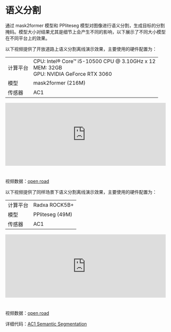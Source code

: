 # 语义分割  
通过 mask2former 模型和 PPliteseg 模型对图像进行语义分割，生成目标的分割掩码。模型大小对结果尤其是细节上会产生不同的影响，以下展示了不同大小模型在不同平台上的效果。

以下视频提供了开放道路上语义分割离线演示效果，主要使用的硬件配置为：

<table class="docutils align-default">
    <tbody>
        <tr class="row-even">
            <td>计算平台</td>
            <td>CPU: Intel® Core™ i5-10500 CPU @ 3.10GHz x 12 <br> MEM: 32GB <br> GPU: NVIDIA GeForce RTX 3060 </td>
        </tr>
        <tr class="row-odd">
            <td>模型</td>
            <td>mask2former (216M)</td>
        </tr>
        <tr class="row-even">
            <td>传感器</td>
            <td>AC1</td>
        </tr>
    </tbody>
</table> 
<iframe style="margin-bottom: 24px;" width="100%" height="198" src="https://cdn.robosense.cn/AC_wiki/split_network.mp4" frameborder="0" allowfullscreen></iframe>  

视频数据：[open road](https://cdn.robosense.cn/AC_wiki/split_network_demo.zip)  

以下视频提供了同样场景下语义分割离线演示效果，主要使用的硬件配置为：

<table class="docutils align-default">
    <tbody>
        <tr class="row-even">
            <td>计算平台</td>
            <td>Radxa ROCK5B+ </td>
        </tr>
        <tr>
            <td>模型</td>
            <td>PPliteseg (49M)</td>
        </tr>
        <tr class="row-odd">
            <td>传感器</td>
            <td>AC1</td>
        </tr>
    </tbody>
</table> 
<iframe style="margin-bottom: 24px;" width="100%" height="199" src="https://cdn.robosense.cn/AC_wiki/split_network_radxa.mp4" frameborder="0" allowfullscreen></iframe>  

视频数据：[open road](https://cdn.robosense.cn/AC_wiki/split_network_demo.zip)

详细代码：[AC1 Semantic Segmentation](https://github.com/RoboSense-Robotics/robosense_ac_perception)
